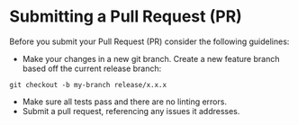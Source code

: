 # Submitting a Pull Request (PR)

Before you submit your Pull Request (PR) consider the following guidelines:

* Make your changes in a new git branch.
Create a new feature branch based off the current release branch:
```git
git checkout -b my-branch release/x.x.x
```

* Make sure all tests pass and there are no linting errors.
* Submit a pull request, referencing any issues it addresses.




